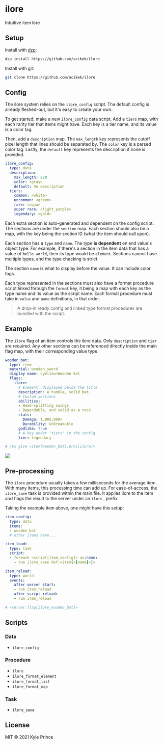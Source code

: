# ilore

Intuitive item lore

## Setup

Install with [dzp](https://github.com/acikek/dzp):
```sh
dzp install https://github.com/acikek/ilore
```

Install with git:
```sh
git clone https://github.com/acikek/ilore
```

## Config

The ilore system relies on the `ilore_config` script. The default config is already fleshed-out, but it's easy to create your own.

To get started, make a new `ilore_config` data script. Add a `tiers` map, with each rarity tier that items might have. Each key is a tier name, and its value is a color tag.

Then, add a `description` map. The `max_length` key represents the cutoff pixel length that lines should be separated by. The `color` key is a parsed color tag. Lastly, the `default` key represents the description if none is provided.

```yml
ilore_config:
  type: data
  description:
    max_length: 220
    color: <gray>
    default: No description
  tiers:
    common: <white>
    uncommon: <green>
    rare: <aqua>
    super rare: <light_purple>
    legendary: <gold>
```

Each extra section is auto-generated and dependent on the config script. The sections are under the `section` map. Each section should also be a map, with the key being the section ID (what the item should call upon).

Each section has a `type` and `name`. The type **is dependent** on end value's object type. For example, if there's a section in the item data that has a value of `hello world`, then its type would be `element`. Sections cannot have multiple types, and the type checking is strict.

The section `name` is what to display before the value. It can include color tags.

Each type represented in the sections must also have a format procedure script linked through the `format` key, it being a map with each key as the type name and its value as the script name. Each format procedure must take in `value` and `name` definitions, in that order.

> A drop-in ready config and linked type format procedures are bundled with the script.

## Example

The `ilore` flag of an item controls the ilore data. Only `description` and `tier` are required. Any other sections can be referenced directly inside the main flag map, with their corresponding value type.

```yml
wooden_bat:
  type: item
  material: wooden_sword
  display name: <yellow>Wooden Bat
  flags:
    ilore:
      # Element, displayed below the title
      description: A humble, solid bat.
      # Custom sections
      abilities:
      - Head-splitting swings
      - Dependable, and solid as a rock
      stats:
        Damage: 1,000,000+
        Durability: Unbreakable
      godlike: True
      # A key under 'tiers' in the config
      tier: legendary

# /ex give <item[wooden_bat].proc[ilore]>
```

![](https://media.discordapp.net/attachments/695402715534196787/853406409747202058/wooden_bat.png)

## Pre-processing

The `ilore` procedure usually takes a few milliseconds for the average item. With many items, this processing time can add up. For ease-of-access, the `ilore_save` task is provided within the main file. It applies ilore to the item and flags the result to the server under an `ilore_` prefix. 

Taking the example item above, one might have this setup:

```yml
item_config:
  type: data
  items:
  - wooden_bat
  # other items here...

item_load:
  type: task
  script:
  - foreach <script[item_config]> as:name:
    - run ilore_save def:<item[<[name]>]>

item_reload:
  type: world
  events:
    after server start:
    - run item_reload
    after script reload:
    - run item_reload

# <server.flag[ilore_wooden_bat]>
```

## Scripts

### Data
- `ilore_config`

### Procedure
- `ilore`
- `ilore_format_element`
- `ilore_format_list`
- `ilore_format_map`

### Task
- `ilore_save`

## License

MIT © 2021 Kyle Prince
